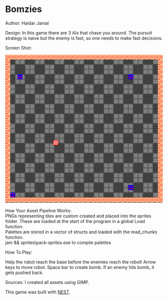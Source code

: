 # Bomzies

Author: Haidar Jamal

Design:   In this game there are 3 AIs that chase you around. The pursuit strategy is naive but the enemy is fast, so one needs to make fast decisions.

Screen Shot:

![Screen Shot](screenshot.png)

How Your Asset Pipeline Works:  
PNGs representing tiles are custom created and placed into the sprites folder. These are loaded at the start of the program in a global Load function.  
Palettes are stored in a vector of structs and loaded with the read_chunks function.  
jam && sprites\pack-sprites.exe to compile palettes


How To Play:
  
Help the robot reach the base before the enemies reach the robot! Arrow keys to move robot. Space bar to create bomb. If an enemy hits bomb, it gets pushed back.

Sources: I created all assets using GIMP.

This game was built with [NEST](NEST.md).

